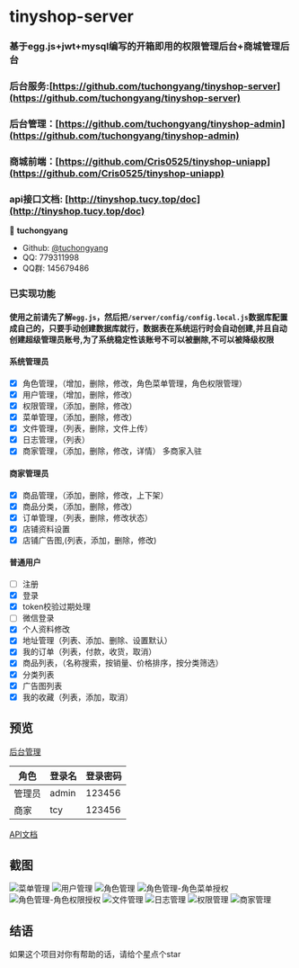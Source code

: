 # tinyshop-server
### 基于egg.js+jwt+mysql编写的开箱即用的权限管理后台+商城管理后台

### 后台服务:[https://github.com/tuchongyang/tinyshop-server](https://github.com/tuchongyang/tinyshop-server)

### 后台管理：[https://github.com/tuchongyang/tinyshop-admin](https://github.com/tuchongyang/tinyshop-admin)
### 商城前端：[https://github.com/Cris0525/tinyshop-uniapp](https://github.com/Cris0525/tinyshop-uniapp)

### api接口文档: [http://tinyshop.tucy.top/doc](http://tinyshop.tucy.top/doc)


👤 **tuchongyang**

* Github: [@tuchongyang](https://github.com/tuchongyang)
* QQ: 779311998
* QQ群: 145679486

### 已实现功能
#### 使用之前请先了解`egg.js`，然后把`/server/config/config.local.js`数据库配置成自己的，只要手动创建数据库就行，数据表在系统运行时会自动创建,并且自动创建超级管理员账号,为了系统稳定性该账号不可以被删除,不可以被降级权限

#### 系统管理员
- [x] 角色管理，（增加，删除，修改，角色菜单管理，角色权限管理）
- [x] 用户管理，（增加，删除，修改）
- [x] 权限管理，（添加，删除，修改）
- [x] 菜单管理，（添加，删除，修改）
- [x] 文件管理，（列表，删除，文件上传）
- [x] 日志管理，（列表）
- [x] 商家管理，（添加，删除，修改，详情） 多商家入驻

#### 商家管理员
- [x] 商品管理，（添加，删除，修改，上下架）
- [x] 商品分类，（添加，删除，修改）
- [x] 订单管理，（列表，删除，修改状态）
- [x] 店铺资料设置
- [x] 店铺广告图,(列表，添加，删除，修改)

#### 普通用户
- [ ] 注册
- [x] 登录
- [x] token校验过期处理
- [ ] 微信登录
- [x] 个人资料修改
- [x] 地址管理（列表、添加、删除、设置默认）
- [x] 我的订单（列表，付款，收货，取消）
- [x] 商品列表，（名称搜索，按销量、价格排序，按分类筛选）
- [x] 分类列表
- [x] 广告图列表
- [x] 我的收藏（列表，添加，取消）

## 预览
[后台管理](http://tinyshop.tucy.top/admin)

| 角色 |  登录名 | 登录密码 |
|--------|---------|----------|
| 管理员 | admin | 123456 |
| 商家 | tcy | 123456 |

[API文档](http://tinyshop.tucy.top/doc)


## 截图

![菜单管理](http://www.tucy.top/screenshort/tinyshop/admin1.jpg)
![用户管理](http://www.tucy.top/screenshort/tinyshop/admin2.jpg)
![角色管理](http://www.tucy.top/screenshort/tinyshop/admin3.jpg)
![角色管理-角色菜单授权](http://www.tucy.top/screenshort/tinyshop/admin4.jpg)
![角色管理-角色权限授权](http://www.tucy.top/screenshort/tinyshop/admin5.jpg)
![文件管理](http://www.tucy.top/screenshort/tinyshop/admin6.jpg)
![日志管理](http://www.tucy.top/screenshort/tinyshop/admin7.jpg)
![权限管理](http://www.tucy.top/screenshort/tinyshop/admin8.jpg)
![商家管理](http://www.tucy.top/screenshort/tinyshop/admin9.jpg)

## 结语
如果这个项目对你有帮助的话，请给个星点个star



